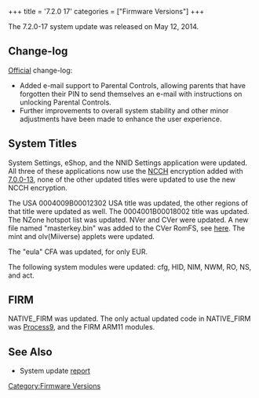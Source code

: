 +++
title = '7.2.0 17'
categories = ["Firmware Versions"]
+++

The 7.2.0-17 system update was released on May 12, 2014.

## Change-log

[Official](http://en-americas-support.nintendo.com/app/answers/detail/a_id/231)
change-log:

- Added e-mail support to Parental Controls, allowing parents that have
  forgotten their PIN to send themselves an e-mail with instructions on
  unlocking Parental Controls.
- Further improvements to overall system stability and other minor
  adjustments have been made to enhance the user experience.

## System Titles

System Settings, eShop, and the NNID Settings application were updated.
All three of these applications now use the [NCCH](NCCH "wikilink")
encryption added with [7.0.0-13](7.0.0-13 "wikilink"), none of the other
updated titles were updated to use the new NCCH encryption.

The USA 0004009B00012302 USA title was updated, the other regions of
that title were updated as well. The 0004001B00018002 title was updated.
The NZone hotspot list was updated. NVer and CVer were updated. A new
file named "masterkey.bin" was added to the CVer RomFS, see
[here](CVer "wikilink"). The mint and olv(Miiverse) applets were
updated.

The "eula" CFA was updated, for only EUR.

The following system modules were updated: cfg, HID, NIM, NWM, RO, NS,
and act.

## FIRM

NATIVE_FIRM was updated. The only actual updated code in NATIVE_FIRM was
[Process9](FIRM "wikilink"), and the FIRM ARM11 modules.

## See Also

- System update
  [report](http://yls8.mtheall.com/ninupdates/reports.php?date=05-12-14_08-05-03&sys=ctr)

[Category:Firmware Versions](Category:Firmware_Versions "wikilink")